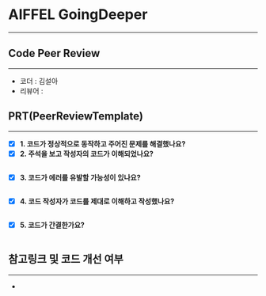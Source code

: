 # AIFFEL GoingDeeper
----  
## **Code Peer Review**
------------------
- 코더 : 김설아
- 리뷰어 : 

## **PRT(PeerReviewTemplate)**  
------------------  
- [x] **1. 코드가 정상적으로 동작하고 주어진 문제를 해결했나요?**
- [x] **2. 주석을 보고 작성자의 코드가 이해되었나요?**  
 ```python
 ```
 >

- [x] **3. 코드가 에러를 유발할 가능성이 있나요?**
 ```python
 ```
 >

- [x] **4. 코드 작성자가 코드를 제대로 이해하고 작성했나요?**  
  
 ```python
 ```
 >

- [x] **5. 코드가 간결한가요?**  
  
 ```python
 ```
 >

## **참고링크 및 코드 개선 여부**  
------------------  
- 
